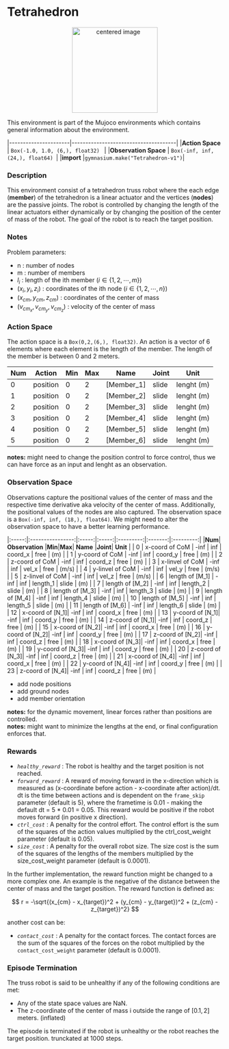 # Tetrahedron #

 <center><img src="images/tetrahedron.gif" alt="centered image" width="200" height="200"></center> 

This environment is part of the Mujoco environments which contains general information about the environment.

|----------------------|--------------------------------------|
|**Action Space**      | ```Box(-1.0, 1.0, (6,), float32) ``` |
|**Observation Space** | ```Box(-inf, inf, (24,), float64) ```|
|**import**            |```gymnasium.make("Tetrahedron-v1")```|

### Description ###
This environment consist of a tetrahedron truss robot where the each edge (**member**) of the tetrahedron is a linear actuator and the vertices (**nodes**) are the passive joints. The robot is controlled by changing the length of the linear actuators either dynamically or by changing the position of the center of mass of the robot. The goal of the robot is to reach the target position. 

### Notes ###
Problem parameters:
- n : number of nodes
- m : number of members
- $l_i$ : length of the ith member ($i \in \{1,2,\cdots,m\}$)
- $(x_i, y_i, z_i)$ : coordinates of the ith node ($i \in \{1,2,\cdots,n\}$)
- $(x_{cm}, y_{cm}, z_{cm})$ : coordinates of the center of mass
- $(v_{cm_x}, v_{cm_y}, v_{cm_z})$ : velocity of the center of mass

### Action Space ###
The action space is a ```Box(0,2,(6,), float32)```. An action is a vector of 6 elements where each element is the length of the member. The length of the member is between 0 and 2 meters.

|Num |  Action  | Min | Max |    Name     | Joint |    Unit    |
|----|----------|-----|-----|-------------|-------|------------|
|0   | position | 0   | 2   | [Member_1]  | slide | lenght (m) |
|1   | position | 0   | 2   | [Member_2]  | slide | lenght (m) |
|2   | position | 0   | 2   | [Member_3]  | slide | lenght (m) |
|3   | position | 0   | 2   | [Member_4]  | slide | lenght (m) |
|4   | position | 0   | 2   | [Member_5]  | slide | lenght (m) |
|5   | position | 0   | 2   | [Member_6]  | slide | lenght (m) |

__notes:__ might need to change the position control to force control, thus we can have force as an input and lenght as an observation.

### Observation Space ###
Observations capture the positional values of the center of mass and the respective time derivative aka velocity of the center of mass. Additionally, the positional values of the nodes are also captured.
The observation space is a ```Box(-inf, inf, (18,), float64)```. We might need to alter the observation space to have a better learning performance.


|:-----:|:----------------:|:-----:|:-----:|:---------:|:-------:|:---------:|
|**Num**| **Observation**  |**Min**|**Max**|  **Name** |**Joint**| **Unit**  |
|   0   |  x-coord of CoM  |  -inf |  inf  |  coord_x  |  free   |   (m)     |
|   1   |  y-coord of CoM  |  -inf |  inf  |  coord_y  |  free   |   (m)     |
|   2   |  z-coord of CoM  |  -inf |  inf  |  coord_z  |  free   |   (m)     |
|   3   |  x-linvel of CoM |  -inf |  inf  |  vel_x    |  free   |   (m/s)   |
|   4   |  y-linvel of CoM |  -inf |  inf  |  vel_y    |  free   |   (m/s)   |
|   5   |  z-linvel of CoM |  -inf |  inf  |  vel_z    |  free   |   (m/s)   |
|   6   |  length of [M_1] |  -inf |  inf  |  length_1 |  slide  |   (m)     |
|   7   |  length of [M_2] |  -inf |  inf  |  length_2 |  slide  |   (m)     |
|   8   |  length of [M_3] |  -inf |  inf  |  length_3 |  slide  |   (m)     |
|   9   |  length of [M_4] |  -inf |  inf  |  length_4 |  slide  |   (m)     |
|  10   |  length of [M_5] |  -inf |  inf  |  length_5 |  slide  |   (m)     |
|  11   |  length of [M_6] |  -inf |  inf  |  length_6 |  slide  |   (m)     |
|  12   |  x-coord of [N_1]|  -inf |  inf  |  coord_x  |  free   |   (m)     |
|  13   |  y-coord of [N_1]|  -inf |  inf  |  coord_y  |  free   |   (m)     |
|  14   |  z-coord of [N_1]|  -inf |  inf  |  coord_z  |  free   |   (m)     |
|  15   |  x-coord of [N_2]|  -inf |  inf  |  coord_x  |  free   |   (m)     |
|  16   |  y-coord of [N_2]|  -inf |  inf  |  coord_y  |  free   |   (m)     |
|  17   |  z-coord of [N_2]|  -inf |  inf  |  coord_z  |  free   |   (m)     |
|  18   |  x-coord of [N_3]|  -inf |  inf  |  coord_x  |  free   |   (m)     |
|  19   |  y-coord of [N_3]|  -inf |  inf  |  coord_y  |  free   |   (m)     |
|  20   |  z-coord of [N_3]|  -inf |  inf  |  coord_z  |  free   |   (m)     |
|  21   |  x-coord of [N_4]|  -inf |  inf  |  coord_x  |  free   |   (m)     |
|  22   |  y-coord of [N_4]|  -inf |  inf  |  coord_y  |  free   |   (m)     |
|  23   |  z-coord of [N_4]|  -inf |  inf  |  coord_z  |  free   |   (m)     |


- add node positions
- add ground nodes
- add member orientation

__notes:__ for the dynamic movement, linear forces rather than positions are controlled.  
__notes:__ might want to minimize the lengths at the end, or final configuration enforces that.

### Rewards ###


* *```healthy_reward```* : The robot is healthy and the target position is not reached.
* *```forward_reward```* : A reward of moving forward in the x-direction which is measured as (x-coordinate before action - x-coordinate after action)/dt. dt is the time between actions and is dependent on the ```frame_skip``` parameter (default is 5), where the frametime is 0.01 - making the default dt = 5 * 0.01 = 0.05. This reward would be positive if the robot moves forward (in positive x direction). 
* *```ctrl_cost```* : A penalty for the control effort. The control effort is the sum of the squares of the action values multiplied by the ctrl_cost_weight parameter (default is 0.05).
* *```size_cost```* : A penalty for the overall robot size. The size cost is the sum of the squares of the lengths of the members multiplied by the size_cost_weight parameter (default is 0.0001).


In the further implementation, the reward function might be changed to a more complex one.
An example is the negative of the distance between the center of mass and the target position. The reward function is defined as:

$$ r = -\sqrt{(x_{cm} - x_{target})^2 + (y_{cm} - y_{target})^2 + (z_{cm} - z_{target})^2} $$

another cost can be: 
* *```contact_cost```* : A penalty for the contact forces. The contact forces are the sum of the squares of the forces on the robot multiplied by the ```contact_cost_weight``` parameter (default is 0.0001).

### Episode Termination ###
The truss robot is said to be unhealthy if any of the following conditions are met:
- Any of the state space values are NaN.
- The z-coordinate of the center of mass i outside the range of $[0.1, 2]$ meters. (inflated)

The episode is terminated if the robot is unhealthy or the robot reaches the target position. trunckated at 1000 steps.


